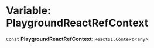 # Variable: PlaygroundReactRefContext

`Const` **PlaygroundReactRefContext**: `React$1.Context`<`any`>
